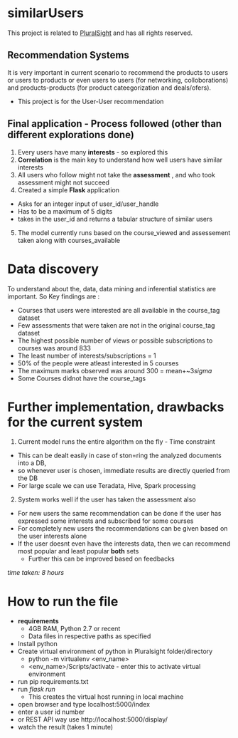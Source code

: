 # similarUsers
This project is related to [PluralSight](https://www.pluralsight.com/) and has all rights reserved.

## Recommendation Systems

It is very important in current scenario to recommend the products to users or users to products or even users to users (for networking, colloborations) and products-products (for product cateegorization and deals/ofers).

- This project is for the User-User recommendation

## Final application - Process followed (other than different explorations done)
1. Every users have many **interests** - so explored this
2. **Correlation** is the main key to understand how well users have similar interests
3. All users who follow might not take the **assessment** , and who took assessment might not succeed
4. Created a simple **Flask** application
  - Asks for an integer input of user_id/user_handle
  - Has to be a maximum of 5 digits
  - takes in the user_id and returns a tabular structure of similar users
5. The model currently runs based on the course_viewed and assessement taken along with courses_available


# Data discovery
To understand about the, data, data mining and inferential statistics are important. So Key findings are :

  - Courses that users were interested are all available in the course_tag dataset
  - Few assessments that were taken are not in the original course_tag dataset
  - The highest possible number of views or possible subscriptions to courses was around 833
  - The least number of interests/subscriptions = 1
  - 50% of the people were atleast interested in 5 courses
  - The maximum marks observed was around 300 = mean+~3*sigma*
  - Some Courses didnot have the course_tags

# Further implementation, drawbacks for the current system
1. Current model runs the entire algorithm on the fly - Time constraint
  - This can be dealt easily in case of ston=ring the analyzed documents into a DB,
  - so whenever user is chosen, immediate results are directly queried from the DB
  - For large scale we can use Teradata, Hive, Spark processing
2. System works well if the user has taken the assessment also
  - For new users the same recommendation can be done if the user has expressed some interests and subscribed for some courses
  - For completely new users the recommendations can be given based on the user interests alone
  - If the user doesnt even have the interests data, then we can recommend most popular and least popular **both** sets
    - Further this can be improved based on feedbacks


*time taken: 8 hours*

# How to run the file
- **requirements**
  - 4GB RAM, Python 2.7 or recent
  - Data files in respective paths as specified
- Install python
- Create virtual environment of python in Pluralsight folder/directory
  - python -m virtualenv <env_name>
  - <env_name>/Scripts/activate - enter this to activate virtual environment
- run pip requirements.txt
- run *flask run*
  - This creates the virtual host running in local machine
- open browser and type localhost:5000/index
- enter a user id number
- or REST API way use http://localhost:5000/display/<user ID>
- watch the result (takes 1 minute)
  
